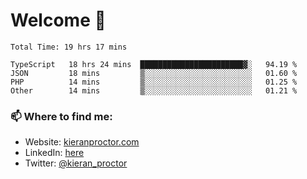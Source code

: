 # Welcome 🦘

<!--START_SECTION:waka-->

```text
Total Time: 19 hrs 17 mins

TypeScript   18 hrs 24 mins  ███████████████████████▓░   94.19 %
JSON         18 mins         ▒░░░░░░░░░░░░░░░░░░░░░░░░   01.60 %
PHP          14 mins         ▒░░░░░░░░░░░░░░░░░░░░░░░░   01.25 %
Other        14 mins         ▒░░░░░░░░░░░░░░░░░░░░░░░░   01.21 %
```

<!--END_SECTION:waka-->

### 📫 Where to find me:

-   Website: [kieranproctor.com](https://kieranproctor.com/)
-   LinkedIn: [here](https://www.linkedin.com/in/kieran-proctor-086b5a159/)
-   Twitter: [@kieran_proctor](https://twitter.com/kieran_proctor)
